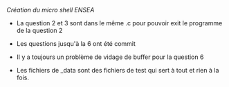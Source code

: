 *Création du micro shell ENSEA*

- La question 2 et 3 sont dans le même .c pour pouvoir exit le programme de la question 2 <bs>
- Les questions jusqu'à la 6 ont été commit<bs>
- Il y a toujours un problème de vidage de buffer pour la question 6<bs>


- Les fichiers de _data sont des fichiers de test qui sert à tout et rien à la fois.
